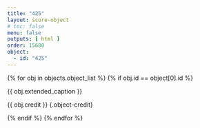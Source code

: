 ```yaml
---
title: "425"
layout: score-object
# toc: false
menu: false
outputs: [ html ]
order: 15680
object:
  - id: "425"
---
```


{% for obj in objects.object_list %}
{% if obj.id == object[0].id %}

{{ obj.extended_caption }}

{{ obj.credit }} {.object-credit}

{% endif %}
{% endfor %}
